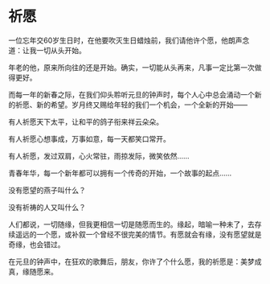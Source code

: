 # 祈愿

一位忘年交60岁生日时，在他要吹灭生日蜡烛前，我们请他许个愿，他朗声念道：让我一切从头开始。 

 年老的他，原来所向往的还是开始。确实，一切能从头再来，凡事一定比第一次做得更好。 

 而每一年的新春之际，在我们仰头聆听元旦的钟声时，每个人心中总会涌动一个新的祈愿、新的希望。岁月终又赐给年轻的我们一个机会，一个全新的开始—— 

 有人祈愿天下太平，让和平的鸽子衔来祥云朵朵。 

 有人祈愿心想事成，万事如意，每一天都笑口常开。 

 有人祈愿，发过双肩，心火常驻，雨掠发际，微笑依然…… 

 青春年华，每一个新年都可以拥有一个传奇的开始，一个故事的起点…… 

 没有愿望的燕子叫什么？ 

 没有祈祷的人又叫什么？ 

 人们都说，一切随缘，但我更相信一切是随愿而生的。缘起，暗喻一种未了，去存续遥远的一个愿，或补叙一个曾经不很完美的情节。有愿就会有缘，没有愿望就是奇缘，也会错过。 

 在元旦的钟声中，在狂欢的歌舞后，朋友，你许了个什么愿，我的祈愿是：美梦成真，缘随愿来。
 